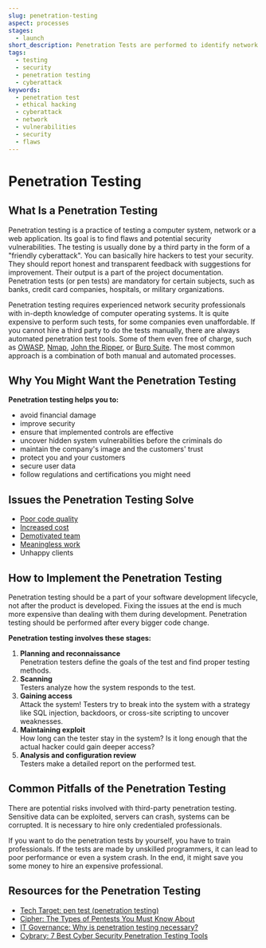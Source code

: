 ```yaml
---
slug: penetration-testing
aspect: processes
stages:
  - launch
short_description: Penetration Tests are performed to identify network security weaknesses. It is a "friendly cyberattack" for spotting flaws and potential vulnerabilities.
tags:
  - testing
  - security
  - penetration testing
  - cyberattack
keywords:
  - penetration test
  - ethical hacking
  - cyberattack
  - network
  - vulnerabilities
  - security
  - flaws
---
```


# Penetration Testing

## What Is a Penetration Testing

Penetration testing is a practice of testing a computer system, network or a web application. Its goal is to find flaws and potential security vulnerabilities. The testing is usually done by a third party in the form of a "friendly cyberattack". You can basically hire hackers to test your security. They should report honest and transparent feedback with suggestions for improvement. Their output is a part of the project documentation. Penetration tests (or pen tests) are mandatory for certain subjects, such as banks, credit card companies, hospitals, or military organizations.

Penetration testing requires experienced network security professionals with in-depth knowledge of computer operating systems. It is quite expensive to perform such tests, for some companies even unaffordable. If you cannot hire a third party to do the tests manually, there are always automated penetration test tools. Some of them even free of charge, such as [OWASP](https://www.owasp.org/), [Nmap](https://nmap.org/), [John the Ripper](https://tools.kali.org/password-attacks/john), or [Burp Suite](https://portswigger.net/burp/). The most common approach is a combination of both manual and automated processes.

## Why You Might Want the Penetration Testing

**Penetration testing helps you to:**

- avoid financial damage
- improve security
- ensure that implemented controls are effective
- uncover hidden system vulnerabilities before the criminals do
- maintain the company's image and the customers' trust
- protect you and your customers
- secure user data
- follow regulations and certifications you might need

## Issues the Penetration Testing Solve

- [Poor code quality](/issues/poor-code-quality)
- [Increased cost](/issues/increased-cost)
- [Demotivated team](/issues/demotivated-team)
- [Meaningless work](/issues/meaningless-work)
- Unhappy clients

## How to Implement the Penetration Testing

Penetration testing should be a part of your software development lifecycle, not after the product is developed. Fixing the issues at the end is much more expensive than dealing with them during development. Penetration testing should be performed after every bigger code change.

**Penetration testing involves these stages:**

1. **Planning and reconnaissance**  
   Penetration testers define the goals of the test and find proper testing methods.
2. **Scanning**  
   Testers analyze how the system responds to the test.
3. **Gaining access**  
   Attack the system! Testers try to break into the system with a strategy like SQL injection, backdoors, or cross-site scripting to uncover weaknesses.
4. **Maintaining exploit**  
   How long can the tester stay in the system? Is it long enough that the actual hacker could gain deeper access?
5. **Analysis and configuration review**  
   Testers make a detailed report on the performed test.

## Common Pitfalls of the Penetration Testing

There are potential risks involved with third-party penetration testing. Sensitive data can be exploited, servers can crash, systems can be corrupted. It is necessary to hire only credentialed professionals.

If you want to do the penetration tests by yourself, you have to train professionals. If the tests are made by unskilled programmers, it can lead to poor performance or even a system crash. In the end, it might save you some money to hire an expensive professional.

## Resources for the Penetration Testing

- [Tech Target: pen test (penetration testing)](https://searchsecurity.techtarget.com/definition/penetration-testing)
- [Cipher: The Types of Pentests You Must Know About](http://blog.cipher.com/the-types-of-pentests-you-must-know-about)
- [IT Governance: Why is penetration testing necessary?](https://www.itgovernance.co.uk/media/press-releases/why-is-penetration-testing-necessary)
- [Cybrary: 7 Best Cyber Security Penetration Testing Tools](https://www.cybrary.it/0p3n/7-cyber-security-pentesting-tools/)
